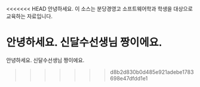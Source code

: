 <<<<<<< HEAD
안녕하세요.
이 소스는 분당경영고 소프트웨어학과 학생을 대상으로
교육하는 자료입니다.

안녕하세요. 신달수선생님 짱이에요.
=======
안녕하세요. 신달수선생님 짱이에요.
>>>>>>> d8b2d830b0d485e921adebe1783698e47dfdd1e1

